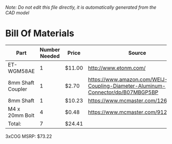 ###### Note: Do not edit this file directly, it is automatically generated from the CAD model 
# Bill Of Materials 
 |Part|Number Needed|Price|Source| 
 |----|----------|-----|-----|
|ET-WGM58AE|1|$11.00|http://www.etonm.com/|
|8mm Shaft Coupler|1|$2.70|https://www.amazon.com/WEIJ-Coupling-Diameter-Aluminum-Connector/dp/B07MBGP5BP|
|8mm Shaft|1|$10.23|https://www.mcmaster.com/1265k64|
|M4 x 20mm Bolt|4|$0.48|https://www.mcmaster.com/91239a152|
|Total: |7|$24.41| |

 3xCOG MSRP: $73.22
